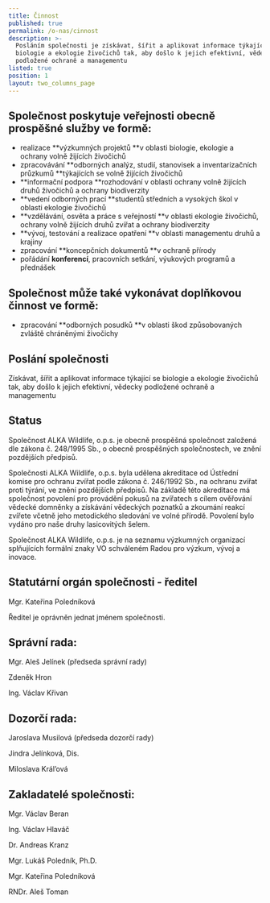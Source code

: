 ```yaml
---
title: Činnost
published: true
permalink: /o-nas/cinnost
description: >-
  Posláním společnosti je získávat, šířit a aplikovat informace týkající se
  biologie a ekologie živočichů tak, aby došlo k jejich efektivní, vědecky
  podložené ochraně a managementu
listed: true
position: 1
layout: two_columns_page
---
```

## Společnost poskytuje veřejnosti obecně prospěšné služby ve formě:

* realizace **výzkumných projektů **v oblasti biologie, ekologie a ochrany volně žijících živočichů
* zpracovávání **odborných analýz, studií, stanovisek a inventarizačních průzkumů **týkajících se volně žijících živočichů 
* **informační podpora **rozhodování v oblasti ochrany volně žijících druhů živočichů a ochrany biodiverzity 
* **vedení odborných prací **studentů středních a vysokých škol v oblasti ekologie živočichů 
* **vzdělávání, osvěta a práce s veřejností **v oblasti ekologie živočichů, ochrany volně žijících druhů zvířat a ochrany biodiverzity 
* **vývoj, testování a realizace opatření **v oblasti managementu druhů a krajiny 
* zpracování **koncepčních dokumentů **v ochraně přírody 
* pořádání **konferencí**, pracovních setkání, výukových programů a přednášek 

## Společnost může také vykonávat doplňkovou činnost ve formě:

* zpracování **odborných posudků **v oblasti škod způsobovaných zvláště chráněnými živočichy

## Poslání společnosti

Získávat, šířit a aplikovat informace týkající se biologie a ekologie živočichů tak, aby došlo k jejich efektivní, vědecky podložené ochraně a managementu

## Status

Společnost ALKA Wildlife, o.p.s. je obecně prospěšná společnost založená dle zákona č. 248/1995 Sb., o obecně prospěšných společnostech, ve znění pozdějších předpisů.

Společnosti ALKA Wildlife, o.p.s. byla udělena akreditace od Ústřední komise pro ochranu zvířat podle zákona č. 246/1992 Sb., na ochranu zvířat proti týrání, ve znění pozdějších předpisů. Na základě této akreditace má společnost povolení pro provádění pokusů na zvířatech s cílem ověřování vědecké domněnky a získávání vědeckých poznatků a zkoumání reakcí zvířete včetně jeho metodického sledování ve volné přírodě. Povolení bylo vydáno pro naše druhy lasicovitých šelem.

Společnost ALKA Wildlife, o.p.s. je na seznamu výzkumných organizací splňujících formální znaky VO schváleném Radou pro výzkum, vývoj a inovace.

## Statutární orgán společnosti - ředitel

Mgr. Kateřina Poledníková 

Ředitel je oprávněn jednat jménem společnosti. 



## Správní rada:

Mgr. Aleš Jelínek (předseda správní rady)

Zdeněk Hron 

Ing. Václav Křivan



## Dozorčí rada:

Jaroslava Musilová (předseda dozorčí rady)

Jindra Jelínková, Dis.

Miloslava Král’ová



## Zakladatelé společnosti:

Mgr. Václav Beran

Ing. Václav Hlaváč

Dr. Andreas Kranz

Mgr. Lukáš Poledník, Ph.D.

Mgr. Kateřina Poledníková

RNDr. Aleš Toman
